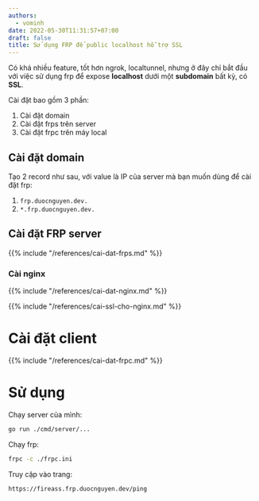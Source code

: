 ```yaml
---
authors:
  - vominh
date: 2022-05-30T11:31:57+07:00
draft: false
title: Sử dụng FRP để public localhost hỗ trợ SSL
---
```


Có khá nhiều feature, tốt hơn ngrok, localtunnel, nhưng ở đây chỉ bắt đầu với việc sử dụng frp để expose **localhost** dưới một **subdomain** bất kỳ, có **SSL**.

Cài đặt bao gồm 3 phần:

1.  Cài đặt domain
2.  Cài đặt frps trên server
3.  Cài đặt frpc trên máy local

## Cài đặt domain

Tạo 2 record như sau, với value là IP của server mà bạn muốn dùng để cài đặt frp:

1. `frp.duocnguyen.dev.`
2. `*.frp.duocnguyen.dev.`

## Cài đặt FRP server

{{% include "/references/cai-dat-frps.md" %}}

### Cài nginx

{{% include "/references/cai-dat-nginx.md" %}}

{{% include "/references/cai-ssl-cho-nginx.md" %}}

# Cài đặt client

{{% include "/references/cai-dat-frpc.md" %}}


# Sử dụng

Chạy server của mình:

```bash
go run ./cmd/server/...
```

Chạy frp:

```bash
frpc -c ./frpc.ini
```

Truy cập vào trang:

```bash
https://fireass.frp.duocnguyen.dev/ping
```
